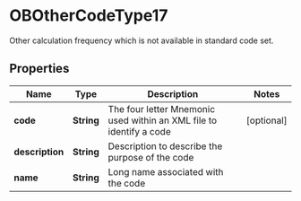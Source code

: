 

# OBOtherCodeType17

Other calculation frequency which is not available in standard code set.

## Properties

| Name | Type | Description | Notes |
|------------ | ------------- | ------------- | -------------|
|**code** | **String** | The four letter Mnemonic used within an XML file to identify a code |  [optional] |
|**description** | **String** | Description to describe the purpose of the code |  |
|**name** | **String** | Long name associated with the code |  |



